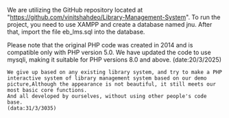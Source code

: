 We are utilizing the GitHub repository located at "https://github.com/vinitshahdeo/Library-Management-System". 
  To run the project, you need to use XAMPP and create a database named jnu. 
  After that, import the file eb_lms.sql into the database.
  
Please note that the original PHP code was created in 2014 and is compatible only with PHP version 5.0. 
We have updated the code to use mysqli, making it suitable for PHP versions 8.0 and above.
(date:20/3/2025)
~~~~~~~~~~~~~~~~~~~~~~~~~~~~~~~~~~~~~~~~~~~~~~~~~~~~~~~~~~~~~~~~~~~~~~~~~~~~~~~~~~~~~~~~~~~~~~~~~~~~~~~~~~~~
We give up based on any existing library system, and try to make a PHP interactive system of library management system based on our demo picture,Although the appearance is not beautiful, it still meets our most basic core functions.
And all developed by ourselves, without using other people's code base.
(data:31/3/3035)
~~~~~~~~~~~~~~~~~~~~~~~~~~~~~~~~~~~~~~~~~~~~~~~~~~~~~~~~~~~~~~~~~~~~~~~~~~~~~~~~~~~~~~~~~~~~~~~~~~~~~~~~~~~~
